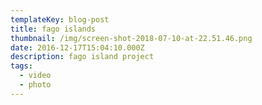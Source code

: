 ```yaml
---
templateKey: blog-post
title: fago islands
thumbnail: /img/screen-shot-2018-07-10-at-22.51.46.png
date: 2016-12-17T15:04:10.000Z
description: fago island project
tags:
  - video
  - photo 
---
```


